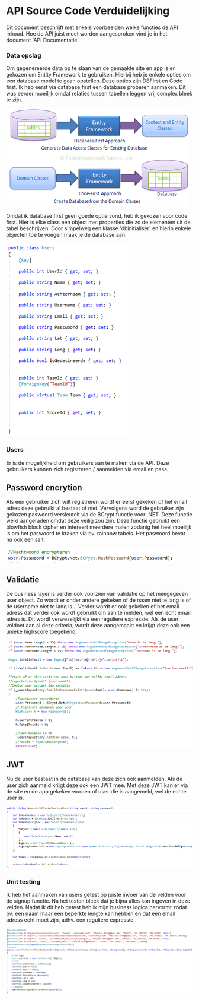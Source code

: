 # API Source Code Verduidelijking

Dit document beschrijft met enkele voorbeelden welke functies de API inhoud. Hoe de API juist moet worden aangesproken vind je in het document 'API Documentatie'.

### Data opslag

Om gegenereerde data op te slaan van de gemaakte site en app is er gekozen om Entity Framework te gebruiken. Hierbij heb je enkele opties om een database model te gaan opstellen. Deze opties zijn DBFirst en Code first. Ik heb eerst via database first een database proberen aanmaken. Dit was eerder moeilijk omdat relaties tussen tabellen leggen vrij complex bleek te zijn.

![alt text](imgAPI/dbVScode.png "dbfirst vs code first")

Omdat ik database first geen goede optie vond, heb ik gekozen voor code first. Hier is elke class een object met properties die zo de elementen uit de tabel beschrijven. Door simpelweg een klasse 'dbinitialiser' en hierin enkele objecten toe te voegen maak je de database aan.

![alt text](imgAPI/user.png "user object")

### Users

Er is de mogelijkheid om gebruikers aan te maken via de API. Deze gebruikers kunnen zich registreren / aanmelden via email en pass. 

## Password encrytion

Als een gebruiker zich wilt registreren wordt er eerst gekeken of het email adres deze gebruikt al bestaat of niet. Vervolgens word de gebruiker zijn gekozen paswoord versleutelt via de BCrypt functie voor .NET. Deze functie werd aangeraden omdat deze veilig zou zijn. Deze functie gebruikt een blowfish block cipher en intereert meerdere malen zodanig het heel moeilijk is om het paswoord te kraken via bv. rainbow tabels. Het paswoord bevat nu ook een salt.

![alt text](imgAPI/passw.png "paswoord encryptie")

## Validatie

De business layer is verder ook voorzien van validatie op het meegegeven user object. Zo wordt er onder andere gekeken of de naam niet te lang is of de username niet te lang is... Verder wordt er ook gekeken of het email adress dat verder ook wordt gebruikt om aan te melden, wel een echt email adres is. Dit wordt verwezelijkt via een reguliere expressie. Als de user voldoet aan al deze criteria, wordt deze aangemaakt en krijgt deze ook een unieke highscore toegekend.

![alt text](imgAPI/valid.png "user validatie")

## JWT

Nu de user bestaat in de database kan deze zich ook aanmelden. Als de user zich aanmeld krijgt deze ook een JWT mee. Met deze JWT kan er via de site en de app gekeken worden of user die is aangemeld, wel de echte user is.

![alt text](imgAPI/JWTgen.png "JWT genereren")

### Unit testing

Ik heb het aanmaken van users getest op juiste invoer van de velden voor de signup functie. Na het testen bleek dat je bijna alles kon ingeven in deze velden. Nadat ik dit heb getest heb ik mijn business logica hervormt zodat bv. een naam maar een beperkte lengte kan hebben en dat een email adress echt moet zijn, adhv. een reguliere expressie.

![alt text](imgAPI/utest.png "unit test singup user")

